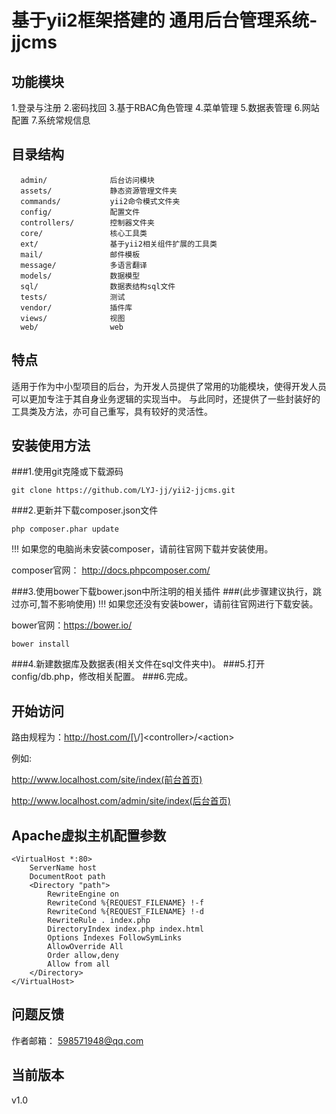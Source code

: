 基于yii2框架搭建的 通用后台管理系统-jjcms
============================

功能模块
-------------------
1.登录与注册 
2.密码找回
3.基于RBAC角色管理
4.菜单管理
5.数据表管理
6.网站配置
7.系统常规信息

目录结构
-------------------
      admin/              后台访问模块
      assets/             静态资源管理文件夹
      commands/           yii2命令模式文件夹
      config/             配置文件
      controllers/        控制器文件夹
      core/               核心工具类
      ext/                基于yii2相关组件扩展的工具类
      mail/               邮件模板
      message/            多语言翻译
      models/             数据模型
      sql/                数据表结构sql文件
      tests/              测试
      vendor/             插件库
      views/              视图
      web/                web



特点
------------
适用于作为中小型项目的后台，为开发人员提供了常用的功能模块，使得开发人员可以更加专注于其自身业务逻辑的实现当中。
与此同时，还提供了一些封装好的工具类及方法，亦可自己重写，具有较好的灵活性。

安装使用方法
------------

###1.使用git克隆或下载源码
~~~
git clone https://github.com/LYJ-jj/yii2-jjcms.git
~~~
###2.更新并下载composer.json文件
~~~
php composer.phar update
~~~
!!! 如果您的电脑尚未安装composer，请前往官网下载并安装使用。

composer官网： http://docs.phpcomposer.com/

###3.使用bower下载bower.json中所注明的相关插件
###(此步骤建议执行，跳过亦可,暂不影响使用)
!!! 如果您还没有安装bower，请前往官网进行下载安装。

bower官网：https://bower.io/
~~~
bower install
~~~
###4.新建数据库及数据表(相关文件在sql文件夹中)。
###5.打开config/db.php，修改相关配置。
###6.完成。

开始访问
-------------
路由规程为：http://host.com/[\<module>/]\<controller>/\<action>

例如:

http://www.localhost.com/site/index(前台首页)
 
http://www.localhost.com/admin/site/index(后台首页)

Apache虚拟主机配置参数
-------
~~~
<VirtualHost *:80>
    ServerName host
    DocumentRoot path
    <Directory "path">
        RewriteEngine on 
        RewriteCond %{REQUEST_FILENAME} !-f
        RewriteCond %{REQUEST_FILENAME} !-d
        RewriteRule . index.php
        DirectoryIndex index.php index.html
        Options Indexes FollowSymLinks
        AllowOverride All
        Order allow,deny
        Allow from all
    </Directory>
</VirtualHost>
~~~

问题反馈
--------
作者邮箱： 598571948@qq.com

当前版本
--------
v1.0
    

